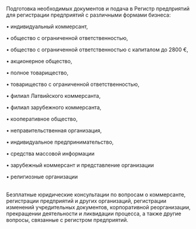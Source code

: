 Подготовка необходимых документов и подача в Регистр предприятий для регистрации предприятий с различными формами бизнеса:

• индивидуальный коммерсант,

• общество с ограниченной ответственностью,

• общество с ограниченной ответственностью с капиталом до 2800 €,

• акционерное общество,

• полное товарищество,

• товарищество с ограниченной ответственностью,

• филиал Латвийского коммерсанта,

• филиал зарубежного коммерсанта,

• кооперативное общество,

• неправительственная организация,

• индивидуальное предпринимательство,

• средства массовой информации

• зарубежный коммерсант и представление организации

• религиозные организации

<br/>
<span>Безплатные юридические консультации по вопросам о коммерсанте, регистрации предприятий и других организаций, регистрации изменений учредительных документов, корпоративной реорганизации, прекращении деятельности и ликвидации процесса, а также другие вопросы, связанные с регистром предприятий.</span>